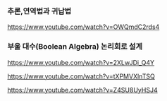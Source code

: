 
### 추론,연역법과 귀납법
https://www.youtube.com/watch?v=OWQmdC2rds4

### 부울 대수(Boolean Algebra) 논리회로 설계
https://www.youtube.com/watch?v=2XLwJDi_Q4Y

https://www.youtube.com/watch?v=tXPMVXlnTSQ

https://www.youtube.com/watch?v=Z4SU8UyHSJ4
